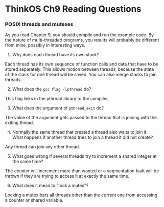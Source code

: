 # ThinkOS Ch9 Reading Questions

### POSIX threads and mutexes

As you read Chapter 9, you should compile and run the example code.  By the nature of multi-threaded programs, you results will probably be different from mine, possibly in interesting ways.

1) Why does each thread have its own stack?

Each thread has its own sequence of function calls and data that have to be stored separately.  This allows motion between threads, because the state of the stack for one thread will be saved.  You can also merge stacks to join threads.

2) What does the `gcc flag -lpthread` do?

This flag links in the pthread library to the compiler.

3) What does the argument of `pthread_exit` do?

The value of the argument gets passed to the thread that is joining with the exiting thread.

4) Normally the same thread that created a thread also waits to join it.  What happens if another thread tries to join a thread it did not create?

Any thread can join any other thread.

5) What goes wrong if several threads try to increment a shared integer at the same time?

The counter will increment more than wanted or a segmentation fault will be thrown if they are trying to access it at exactly the same time.

6) What does it mean to "lock a mutex"?

Locking a mutex bars all threads other than the current one from accessing a counter or shared variable.